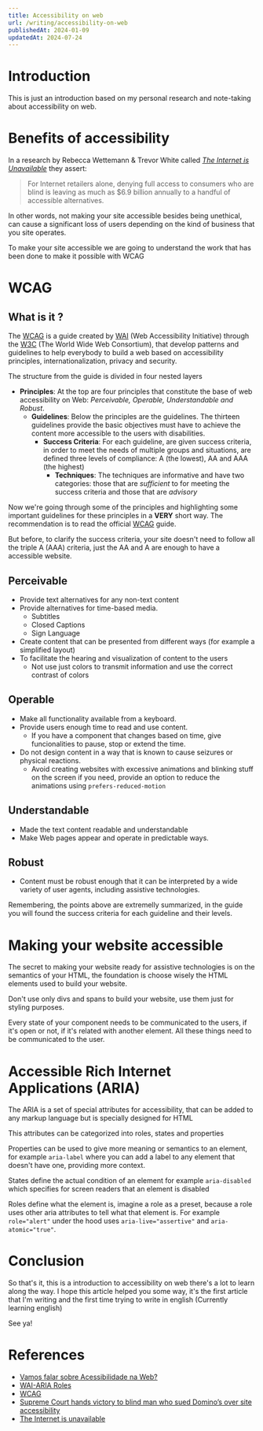 ```yaml
---
title: Accessibility on web
url: /writing/accessibility-on-web
publishedAt: 2024-01-09
updatedAt: 2024-07-24
---
```


# Introduction

This is just an introduction based on my personal research and note-taking about accessibility on web.

# Benefits of accessibility

In a research by Rebecca Wettemann & Trevor White called [_The Internet is Unavailable_](https://nucleusresearch.com/research/single/the-internet-is-unavailable/) they assert:

> For Internet retailers alone, denying full access to consumers who are blind is leaving as much as $6.9 billion annually to a handful of accessible alternatives.

In other words, not making your site accessible besides being unethical, can cause a significant loss of users depending on the kind of business that you site operates.

To make your site accessible we are going to understand the work that has been done to make it possible with WCAG

# WCAG

## What is it ?

The [WCAG](https://www.w3.org/TR/WCAG21/) is a guide created by [WAI](https://www.w3.org/WAI/) (Web Accessibility Initiative) through the [W3C](https://www.w3.org/) (The World Wide Web Consortium), that develop patterns and guidelines to help everybody to build a web based on accessibility principles, internationalization, privacy and security.

The structure from the guide is divided in four nested layers

- **Principles**: At the top are four principles that constitute the base of web accessibility on Web: _Perceivable, Operable, Understandable and Robust_.
  - **Guidelines**: Below the principles are the guidelines. The thirteen guidelines provide the basic objectives must have to achieve the content more accessible to the users with disabilities.
    - **Success Criteria**: For each guideline, are given success criteria, in order to meet the needs of multiple groups and situations, are defined three levels of compliance: A (the lowest), AA and AAA (the highest)
      - **Techniques**: The techniques are informative and have two categories: those that are _sufficient_ to for meeting the success criteria and those that are _advisory_

Now we're going through some of the principles and highlighting some important guidelines for these principles in a **VERY** short way. The recommendation is to read the official [WCAG](https://www.w3.org/TR/WCAG21/) guide.

But before, to clarify the success criteria, your site doesn't need to follow all the triple A (AAA) criteria, just the AA and A are enough to have a accessible website.

## Perceivable

- Provide text alternatives for any non-text content
- Provide alternatives for time-based media.
  - Subtitles
  - Closed Captions
  - Sign Language
- Create content that can be presented from different ways (for example a simplified layout)
- To facilitate the hearing and visualization of content to the users
  - Not use just colors to transmit information and use the correct contrast of colors

## Operable

- Make all functionality available from a keyboard.
- Provide users enough time to read and use content.
  - If you have a component that changes based on time, give funcionalities to pause, stop or extend the time.
- Do not design content in a way that is known to cause seizures or physical reactions.
  - Avoid creating websites with excessive animations and blinking stuff on the screen if you need, provide an option to reduce the animations using `prefers-reduced-motion`

## Understandable

- Made the text content readable and understandable
- Make Web pages appear and operate in predictable ways.

## Robust

- Content must be robust enough that it can be interpreted by a wide variety of user agents, including assistive technologies.

Remembering, the points above are extremelly summarized, in the guide you will found the success criteria for each guideline and their levels.

# Making your website accessible

The secret to making your website ready for assistive technologies is on the semantics of your HTML, the foundation is choose wisely the HTML elements used to build your website.

Don't use only divs and spans to build your website, use them just for styling purposes.

Every state of your component needs to be communicated to the users, if it's open or not, if it's related with another element. All these things need to be communicated to the user.

# Accessible Rich Internet Applications (ARIA)

The ARIA is a set of special attributes for accessibility, that can be added to any markup language but is specially designed for HTML

This attributes can be categorized into roles, states and properties

Properties can be used to give more meaning or semantics to an element, for example `aria-label` where you can add a label to any element that doesn't have one, providing more context.

States define the actual condition of an element for example `aria-disabled` which specifies for screen readers that an element is disabled

Roles define what the element is, imagine a role as a preset, because a role uses other aria attributes to tell what that element is. For example `role="alert"` under the hood uses `aria-live="assertive"` and `aria-atomic="true"`.

# Conclusion

So that's it, this is a introduction to accessibility on web there's a lot to learn along the way. I hope this article helped you some way, it's the first article that I'm writing and the first time trying to write in english (Currently learning english)

See ya!

# References

- [Vamos falar sobre Acessibilidade na Web?](https://youtu.be/QLO0iZ1BbQo?si=XiP_pXnWudcCnu3x)
- [WAI-ARIA Roles](https://developer.mozilla.org/en-US/docs/Web/Accessibility/ARIA/Roles)
- [WCAG](https://www.w3c.br/traducoes/wcag/wcag21-pt-BR/#abstract)
- [Supreme Court hands victory to blind man who sued Domino’s over site accessibility](https://www.cnbc.com/2019/10/07/dominos-supreme-court.html)
- [The Internet is unavailable](https://nucleusresearch.com/research/single/the-internet-is-unavailable/)
